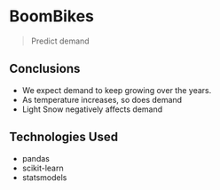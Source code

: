 # BoomBikes
> Predict demand


<!-- You can include any other section that is pertinent to your problem -->


<!-- You don't have to answer all the questions - just the ones relevant to your project. -->

## Conclusions
- We expect demand to keep growing over the years.
- As temperature increases, so does demand
- Light Snow negatively affects demand

<!-- You don't have to answer all the questions - just the ones relevant to your project. -->


## Technologies Used
- pandas
- scikit-learn
- statsmodels


<!-- As the libraries versions keep on changing, it is recommended to mention the version of library used in this project -->



<!-- Optional -->
<!-- ## License -->
<!-- This project is open source and available under the [... License](). -->

<!-- You don't have to include all sections - just the one's relevant to your project -->